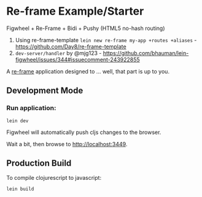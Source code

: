 # Re-frame Example/Starter

Figwheel + Re-Frame + Bidi + Pushy (HTML5 no-hash routing)

1. Using re-frame-template `lein new re-frame my-app +routes +aliases` - https://github.com/Day8/re-frame-template
2. `dev-server/handler` by @mjg123 - https://github.com/bhauman/lein-figwheel/issues/344#issuecomment-243922855




A [re-frame](https://github.com/Day8/re-frame) application designed to ... well, that part is up to you.

## Development Mode

### Run application:

```
lein dev
```

Figwheel will automatically push cljs changes to the browser.

Wait a bit, then browse to [http://localhost:3449](http://localhost:3449).

## Production Build


To compile clojurescript to javascript:

```
lein build
```
